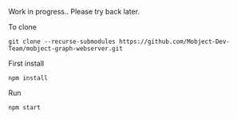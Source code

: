 Work in progress.. Please try back later.

To clone

```
git clone --recurse-submodules https://github.com/Mobject-Dev-Team/mobject-graph-webserver.git
```

First install

```
npm install
```

Run

```
npm start
```
